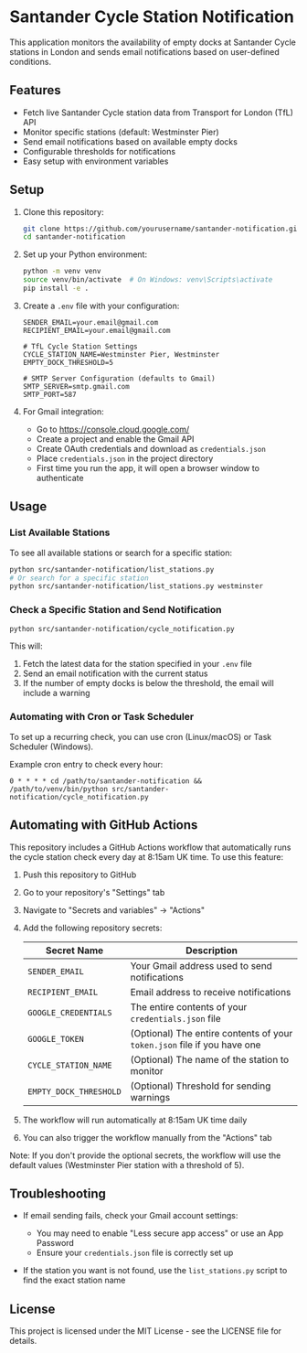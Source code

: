 # Santander Cycle Station Notification

This application monitors the availability of empty docks at Santander Cycle stations in London and sends email notifications based on user-defined conditions.

## Features

- Fetch live Santander Cycle station data from Transport for London (TfL) API
- Monitor specific stations (default: Westminster Pier)
- Send email notifications based on available empty docks
- Configurable thresholds for notifications
- Easy setup with environment variables

## Setup

1. Clone this repository:
   ```bash
   git clone https://github.com/yourusername/santander-notification.git
   cd santander-notification
   ```

2. Set up your Python environment:
   ```bash
   python -m venv venv
   source venv/bin/activate  # On Windows: venv\Scripts\activate
   pip install -e .
   ```

3. Create a `.env` file with your configuration:
   ```
   SENDER_EMAIL=your.email@gmail.com
   RECIPIENT_EMAIL=your.email@gmail.com
   
   # TfL Cycle Station Settings
   CYCLE_STATION_NAME=Westminster Pier, Westminster
   EMPTY_DOCK_THRESHOLD=5
   
   # SMTP Server Configuration (defaults to Gmail)
   SMTP_SERVER=smtp.gmail.com
   SMTP_PORT=587
   ```

4. For Gmail integration:
   - Go to https://console.cloud.google.com/
   - Create a project and enable the Gmail API
   - Create OAuth credentials and download as `credentials.json`
   - Place `credentials.json` in the project directory
   - First time you run the app, it will open a browser window to authenticate

## Usage

### List Available Stations

To see all available stations or search for a specific station:

```bash
python src/santander-notification/list_stations.py
# Or search for a specific station
python src/santander-notification/list_stations.py westminster
```

### Check a Specific Station and Send Notification

```bash
python src/santander-notification/cycle_notification.py
```

This will:
1. Fetch the latest data for the station specified in your `.env` file
2. Send an email notification with the current status
3. If the number of empty docks is below the threshold, the email will include a warning

### Automating with Cron or Task Scheduler

To set up a recurring check, you can use cron (Linux/macOS) or Task Scheduler (Windows).

Example cron entry to check every hour:

```
0 * * * * cd /path/to/santander-notification && /path/to/venv/bin/python src/santander-notification/cycle_notification.py
```

## Automating with GitHub Actions

This repository includes a GitHub Actions workflow that automatically runs the cycle station check every day at 8:15am UK time. To use this feature:

1. Push this repository to GitHub
2. Go to your repository's "Settings" tab
3. Navigate to "Secrets and variables" → "Actions"
4. Add the following repository secrets:

   | Secret Name | Description |
   |-------------|-------------|
   | `SENDER_EMAIL` | Your Gmail address used to send notifications |
   | `RECIPIENT_EMAIL` | Email address to receive notifications |
   | `GOOGLE_CREDENTIALS` | The entire contents of your `credentials.json` file |
   | `GOOGLE_TOKEN` | (Optional) The entire contents of your `token.json` file if you have one |
   | `CYCLE_STATION_NAME` | (Optional) The name of the station to monitor |
   | `EMPTY_DOCK_THRESHOLD` | (Optional) Threshold for sending warnings |

5. The workflow will run automatically at 8:15am UK time daily
6. You can also trigger the workflow manually from the "Actions" tab

Note: If you don't provide the optional secrets, the workflow will use the default values (Westminster Pier station with a threshold of 5).

## Troubleshooting

- If email sending fails, check your Gmail account settings:
  - You may need to enable "Less secure app access" or use an App Password
  - Ensure your `credentials.json` file is correctly set up
  
- If the station you want is not found, use the `list_stations.py` script to find the exact station name

## License

This project is licensed under the MIT License - see the LICENSE file for details.
